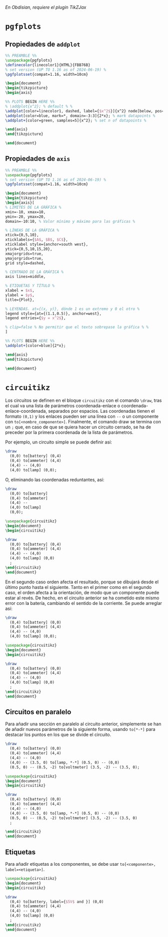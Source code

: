

*En Obdisian, requiere el plugin TikZJax*

# `pgfplots`

## Propiedades de `addplot`

```tikz
%% PREAMBLE %%
\usepackage{pgfplots}
\definecolor{linecolor1}{HTML}{FBB76B}
% set version (UP TO 1.16 as of 2024-06-19) %
\pgfplotsset{compat=1.16, width=10cm}

\begin{document}
\begin{tikzpicture}
\begin{axis}

%% PLOTS BEGIN HERE %%
% \addplot{x^2}; % default % %
\addplot[color=linecolor1, dashed, label={$x^2$}]{x^2} node[below, pos=.25, anchor=east]{$y=x^2$}; % above, below, right, left %
\addplot[color=blue, mark=*, domain=-3:3]{2*x}; % mark datapoints %
\addplot+[color=green, samples=5]{x^2}; % set n of datapoints %

\end{axis}
\end{tikzpicture}

\end{document}
```


## Propiedades de `axis`

```tikz
%% PREAMBLE %%
\usepackage{pgfplots}
% set version (UP TO 1.16 as of 2024-06-19) %
\pgfplotsset{compat=1.16, width=10cm}

\begin{document}
\begin{tikzpicture}
\begin{axis}[
% LIMITES DE LA GRÁFICA %
xmin=-10, xmax=10, 
ymin=-20, ymax=20,
domain=-10:10, % Valor mínimo y máximo para las gráficas %

% LÍNEAS DE LA GRÁFICA %
xtick={0,5,10},
xticklabels={$A$, $B$, $C$},
xticklabel style={anchor=south west},
ytick={0,5,10,15,20},
xmajorgrids=true,
ymajorgrids=true,
grid style=dashed,

% CENTRADO DE LA GRÁFICA %
axis lines=middle,

% ETIQUETAS Y TÍTULO %
xlabel = $x$,
ylabel = $y$,
title={Plot},

% LEYENDAS. at={(x, y)}, dónde 1 es un extremo y 0 el otro %
legend style={at={(1.1,0.5)}, anchor=west},
legend entries={$y = x^2$},

% clip=false % No permitir que el texto sobrepase la gráfica % %
]

%% PLOTS BEGIN HERE %%
\addplot+[color=blue]{2*x};

\end{axis}
\end{tikzpicture}

\end{document}
```


# `circuitikz`

Los circuitos se definen en el bloque `circuitikz` con el comando `\draw`, tras el cual va una lista de parámetros  coordenada-enlace o coordenada-enlace-coordenada, separados por espacios. Las coordenadas tienen el formato `(0,1)` y los enlaces pueden ser una línea con `--` o un componente con `to[<nombre_componente>]`. Finalmente, el comando draw se termina con un `;` que, en caso de que se quiera hacer un circuito cerrado, se ha de preceder por la primera coordenada de la lista de parámetros.

Por ejemplo, un circuito simple se puede definir así:
```latex
\draw 
  (0,0) to[battery] (0,4)
  (0,4) to[ammeter] (4,4)
  (4,4) -- (4,0)
  (4,0) to[lamp] (0,0);
```

O, eliminando las coordenadas reduntantes, así:
```latex
\draw 
  (0,0) to[battery]
  (0,4) to[ammeter]
  (4,4) --
  (4,0) to[lamp]
  (0,0);
```

```tikz
\usepackage{circuitikz}
\begin{document}
\begin{circuitikz}

\draw 
  (0,0) to[battery] (0,4)
  (0,4) to[ammeter] (4,4)
  (4,4) -- (4,0)
  (4,0) to[lamp] (0,0)
  ;
\end{circuitikz}
\end{document}

```

En el segundo caso orden afecta el resultado, porque se dibujará desde el último punto hasta el siguiente. Tanto en el primer como en el segundo caso, el orden afecta a la orientación, de modo que un componente puede estar al revés. De hecho, en el circuito anterior se ha cometido este mismo error con la batería, cambiando el sentido de la corriente. Se puede arreglar así:

```latex
\draw 
  (0,4) to[battery] (0,0)
  (0,4) to[ammeter] (4,4)
  (4,4) -- (4,0)
  (4,0) to[lamp] (0,0);
```

```tikz
\usepackage{circuitikz}
\begin{document}
\begin{circuitikz}

\draw 
  (0,4) to[battery] (0,0)
  (0,4) to[ammeter] (4,4)
  (4,4) -- (4,0)
  (4,0) to[lamp] (0,0)
  ;
\end{circuitikz}
\end{document}

```

## Circuitos en paralelo

Para añadir una sección en paralelo al circuito anterior, simplemente se han de añadir nuevos parámetros de la siguiente forma, usando `to[*-*]` para destacar los puntos en los que se divide el circuito.

```latex
\draw 
  (0,4) to[battery] (0,0)
  (0,4) to[ammeter] (4,4)
  (4,4) -- (4,0)
  (4,0) -- (3.5, 0) to[lamp, *-*] (0.5, 0) -- (0,0)
  (0.5, 0) -- (0.5, -2) to[voltmeter] (3.5, -2) -- (3.5, 0);
```

```tikz
\usepackage{circuitikz}
\begin{document}
\begin{circuitikz}

\draw 
  (0,4) to[battery] (0,0)
  (0,4) to[ammeter] (4,4)
  (4,4) -- (4,0)
  (4,0) -- (3.5, 0) to[lamp, *-*] (0.5, 0) -- (0,0)
  (0.5, 0) -- (0.5, -2) to[voltmeter] (3.5, -2) -- (3.5, 0)
  ;

\end{circuitikz}
\end{document}

```

## Etiquetas

Para añadir etiquetas a los componentes, se debe usar `to[<componente>, label=<etiqueta>]`.

```tikz
\usepackage{circuitikz}
\begin{document}
\begin{circuitikz}

\draw 
  (0,4) to[battery, label={$5V$ and }] (0,0)
  (0,4) to[ammeter] (4,4)
  (4,4) -- (4,0)
  (4,0) to[lamp] (0,0)
  ;
\end{circuitikz}
\end{document}

```
